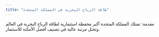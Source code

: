 ```yaml
---
title: "طاقة الرياح البحرية في المملكة المتحدة"
---
```

مقدمة: تمتلك المملكة المتحدة أكبر محفظة استثمارية لطاقة الرياح البحرية في العالم وتحتل مرتبة عالية في تصنيف أفضل الأمكنة للاستثمار.
